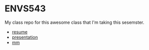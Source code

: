 # ENVS543

My class repo for this awesome class that I'm taking this sesemster. 


- [resume](https://chrispleasant1.github.io/ENVS543/R%C3%A9sum%C3%A9inR.html)
- [presentation](https://chrispleasant1.github.io/ENVS543/Presentation.html)
- [mm](https://chrispleasant1.github.io/ENVS543/mm.html) 
